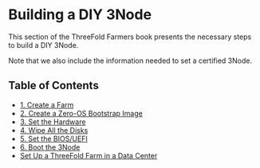 <h1>  Building a DIY 3Node </h1>

This section of the ThreeFold Farmers book presents the necessary steps to build a DIY 3Node. 

Note that we also include the information needed to set a certified 3Node.

<h2> Table of Contents </h2>

- [1. Create a Farm](./1_create_farm.html)
- [2. Create a Zero-OS Bootstrap Image](./2_bootstrap_image.html)
- [3. Set the Hardware](./3_set_hardware.html)
- [4. Wipe All the Disks](./4_wipe_all_disks.html)
- [5. Set the BIOS/UEFI](./5_set_bios_uefi.html)
- [6. Boot the 3Node](./6_boot_3node.html)
- [Set Up a ThreeFold Farm in a Data Center](./data_center.html)
